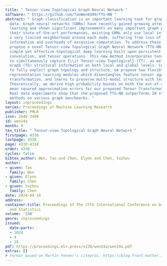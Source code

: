 ```yaml
---
title: " Tensor-view Topological Graph Neural Network "
software: " https://github.com/TaoWen0309/TTG-NN "
abstract: " Graph classification is an important learning task for graph-structured
  data. Graph neural networks (GNNs) have recently gained growing attention in graph
  learning and shown significant improvements on many important graph problems. Despite
  their state-of-the-art performances, existing GNNs only use local information from
  a very limited neighborhood around each node, suffering from loss of multi-modal
  information and overheads of excessive computation. To address these issues, we
  propose a novel Tensor-view Topological Graph Neural Network (TTG-NN), a class of
  simple yet effective topological deep learning built upon persistent homology, graph
  convolution, and tensor operations. This new method incorporates tensor learning
  to simultaneously capture {\\it Tensor-view Topological} (TT), as well as Tensor-view
  Graph (TG) structural information on both local and global levels. Computationally,
  to fully exploit graph topology and structure, we propose two flexible TT and TG
  representation learning modules which disentangles feature tensor aggregation and
  transformation, and learns to preserve multi-modal structure with less computation.
  Theoretically, we derive high probability bounds on both the out-of-sample and in-sample
  mean squared approximation errors for our proposed Tensor Transformation Layer (TTL).
  Real data experiments show that the proposed TTG-NN outperforms 20 state-of-the-art
  methods on various graph benchmarks. "
layout: inproceedings
series: Proceedings of Machine Learning Research
publisher: PMLR
issn: 2640-3498
id: wen24a
month: 0
tex_title: " Tensor-view Topological Graph Neural Network "
firstpage: 4330
lastpage: 4338
page: 4330-4338
order: 4330
cycles: false
bibtex_author: Wen, Tao and Chen, Elynn and Chen, Yuzhou
author:
- given: Tao
  family: Wen
- given: Elynn
  family: Chen
- given: Yuzhou
  family: Chen
date: 2024-04-18
address:
container-title: Proceedings of The 27th International Conference on Artificial Intelligence
  and Statistics
volume: '238'
genre: inproceedings
issued:
  date-parts:
  - 2024
  - 4
  - 18
pdf: https://proceedings.mlr.press/v238/wen24a/wen24a.pdf
extras: []
# Format based on Martin Fenner's citeproc: https://blog.front-matter.io/posts/citeproc-yaml-for-bibliographies/
---
```

